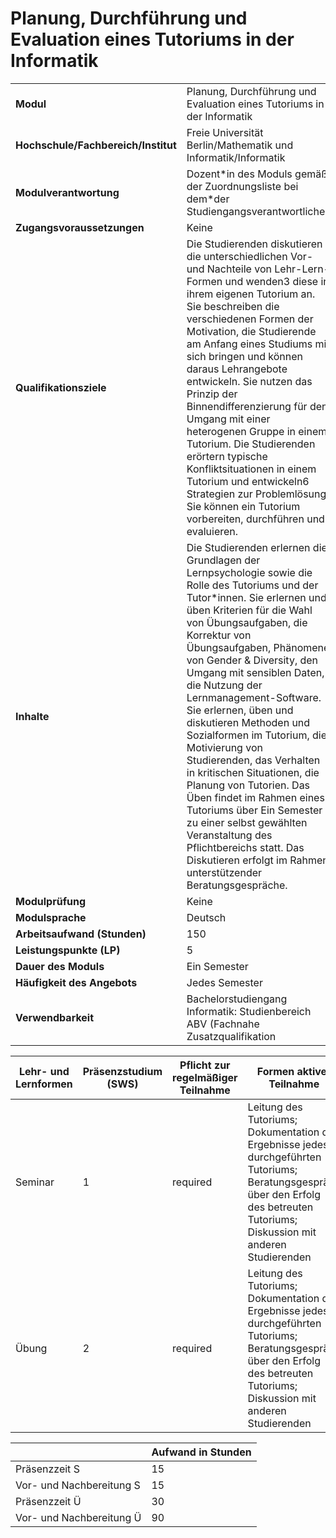 # Planung, Durchführung und Evaluation eines Tutoriums in der Informatik

| | |
|-|-|
|**Modul**                           | Planung, Durchführung und Evaluation eines Tutoriums in der Informatik |
|**Hochschule/Fachbereich/Institut** | Freie Universität Berlin/Mathematik und Informatik/Informatik |
|**Modulverantwortung**              | Dozent\*in des Moduls gemäß der Zuordnungsliste bei dem\*der Studiengangsverantwortlichen |
|**Zugangsvoraussetzungen**          | Keine |
|**Qualifikationsziele**             | Die Studierenden diskutieren die unterschiedlichen Vor- und Nachteile von Lehr-Lern-Formen und wenden3 diese in ihrem eigenen Tutorium an. Sie beschreiben die verschiedenen Formen der Motivation, die Studierende am Anfang eines Studiums mit sich bringen und können daraus Lehrangebote entwickeln. Sie nutzen das Prinzip der Binnendifferenzierung für den Umgang mit einer heterogenen Gruppe in einem Tutorium. Die Studierenden erörtern typische Konfliktsituationen in einem Tutorium und entwickeln6 Strategien zur Problemlösung. Sie können ein Tutorium vorbereiten, durchführen und evaluieren. |
|**Inhalte**                         | Die Studierenden erlernen die Grundlagen der Lernpsychologie sowie die Rolle des Tutoriums und der Tutor\*innen. Sie erlernen und üben Kriterien für die Wahl von Übungsaufgaben, die Korrektur von Übungsaufgaben, Phänomene von Gender & Diversity, den Umgang mit sensiblen Daten, die Nutzung der Lernmanagement-Software. Sie erlernen, üben und diskutieren Methoden und Sozialformen im Tutorium, die Motivierung von Studierenden, das Verhalten in kritischen Situationen, die Planung von Tutorien. Das Üben findet im Rahmen eines Tutoriums über Ein Semester zu einer selbst gewählten Veranstaltung des Pflichtbereichs statt. Das Diskutieren erfolgt im Rahmen unterstützender Beratungsgespräche. |
|**Modulprüfung**                    | Keine |
|**Modulsprache**                    | Deutsch |
|**Arbeitsaufwand (Stunden)**        | 150|
|**Leistungspunkte (LP)**            | 5 |
|**Dauer des Moduls**                | Ein Semester |
|**Häufigkeit des Angebots**         | Jedes Semester |
|**Verwendbarkeit**                  | Bachelorstudiengang Informatik: Studienbereich ABV (Fachnahe Zusatzqualifikation |

| Lehr- und Lernformen | Präsenzstudium <br> (SWS) | Pflicht zur regelmäßiger Teilnahme | Formen aktiver Teilnahme |
| ---------------------|---------------------------|------------------------------------|------------------------- |
| Seminar | 1 | required | Leitung des Tutoriums; Dokumentation der Ergebnisse jedes durchgeführten Tutoriums; Beratungsgespräch über den Erfolg des betreuten Tutoriums; Diskussion mit anderen Studierenden |
| Übung | 2 | required | Leitung des Tutoriums; Dokumentation der Ergebnisse jedes durchgeführten Tutoriums; Beratungsgespräch über den Erfolg des betreuten Tutoriums; Diskussion mit anderen Studierenden |

|   | Aufwand in Stunden |
| - |--------------------|
| Präsenzzeit S | 15 |
| Vor- und Nachbereitung S | 15 |
| Präsenzzeit Ü | 30 |
| Vor- und Nachbereitung Ü | 90 |
